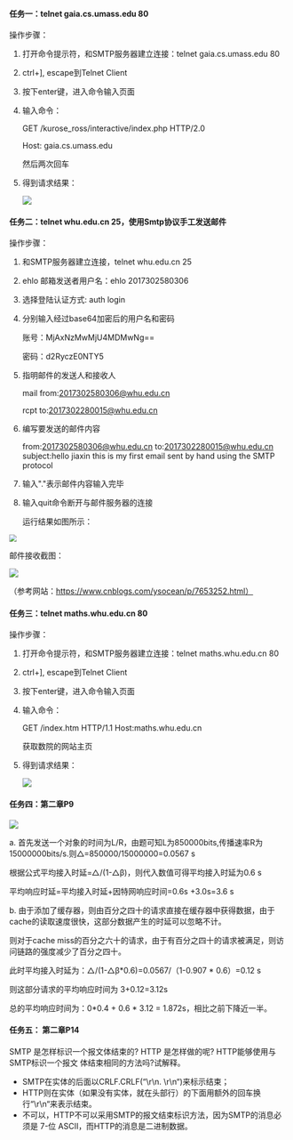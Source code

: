#### 任务一：telnet gaia.cs.umass.edu 80

操作步骤：

1. 打开命令提示符，和SMTP服务器建立连接：telnet gaia.cs.umass.edu 80

2. ctrl+], escape到Telnet Client

3. 按下enter键，进入命令输入页面

4. 输入命令：

   GET /kurose_ross/interactive/index.php HTTP/2.0

   Host: gaia.cs.umass.edu

   然后两次回车

5. 得到请求结果：

   ![](https://gitee.com/hjx_world/PhotosSource/raw/master/img/QQ图片20200314165757.png)

#### 任务二：telnet whu.edu.cn 25，使用Smtp协议手工发送邮件

操作步骤：

1. 和SMTP服务器建立连接，telnet whu.edu.cn 25

2. ehlo 邮箱发送者用户名：ehlo 2017302580306

3. 选择登陆认证方式: auth login

4. 分别输入经过base64加密后的用户名和密码

   账号：MjAxNzMwMjU4MDMwNg==

   密码：d2RyczE0NTY5

5. 指明邮件的发送人和接收人

   mail from:<2017302580306@whu.edu.cn>

   rcpt to:<2017302280015@whu.edu.cn>

6. 编写要发送的邮件内容

   from:<2017302580306@whu.edu.cn>
   to:<2017302280015@whu.edu.cn>
   subject:hello jiaxin this is my first email sent by hand using the SMTP protocol

7. 输入"."表示邮件内容输入完毕

8. 输入quit命令断开与邮件服务器的连接

   运行结果如图所示：

<img src="https://gitee.com/hjx_world/PhotosSource/raw/master/img/QQ图片20200314174818.png" style="zoom:80%;" />

邮件接收截图：

![](https://gitee.com/hjx_world/PhotosSource/raw/master/img/QQ图片20200314175245.jpg)

（参考网站：https://www.cnblogs.com/ysocean/p/7653252.html）

#### 任务三：telnet maths.whu.edu.cn 80

操作步骤：

1. 打开命令提示符，和SMTP服务器建立连接：telnet maths.whu.edu.cn 80

2. ctrl+], escape到Telnet Client

3. 按下enter键，进入命令输入页面

4. 输入命令：

   GET /index.htm HTTP/1.1
   Host:maths.whu.edu.cn

   获取数院的网站主页

5. 得到请求结果：

   ![](https://gitee.com/hjx_world/PhotosSource/raw/master/img/QQ图片20200314180505.png)

#### 任务四：第二章P9

![](https://gitee.com/hjx_world/PhotosSource/raw/master/img/QQ图片20200314181900.png)

a. 首先发送一个对象的时间为L/R，由题可知L为850000bits,传播速率R为15000000bits/s.则△=850000/15000000=0.0567 s

根据公式平均接入时延=△/(1-△β)，则代入数值可得平均接入时延为0.6 s

平均响应时延=平均接入时延+因特网响应时间=0.6s +3.0s=3.6 s

b. 由于添加了缓存器，则由百分之四十的请求直接在缓存器中获得数据，由于cache的读取速度很快，这部分数据产生的时延可以忽略不计。

则对于cache miss的百分之六十的请求，由于有百分之四十的请求被满足，则访问链路的强度减少了百分之四十。

此时平均接入时延为：△/(1-△β*0.6)=0.0567/（1-0.907 * 0.6）=0.12 s

则这部分请求的平均响应时间为 3+0.12=3.12s

总的平均响应时间为：0*0.4 + 0.6 * 3.12 = 1.872s，相比之前下降近一半。

#### 任务五： 第二章P14

SMTP 是怎样标识一个报文体结束的? HTTP 是怎样做的呢? HTTP能够使用与SMTP标识一个报文
体结束相同的方法吗?试解释。

- SMTP在实体的后面以CRLF.CRLF(“\r\n. \r\n“)来标示结束；
- HTTP则在实体（如果没有实体，就在头部行）的下面用额外的回车换行“\r\n“来表示结束。
- 不可以，HTTP不可以采用SMTP的报文结束标识方法，因为SMTP的消息必须是 7-位 ASCII，而HTTP的消息是二进制数据。